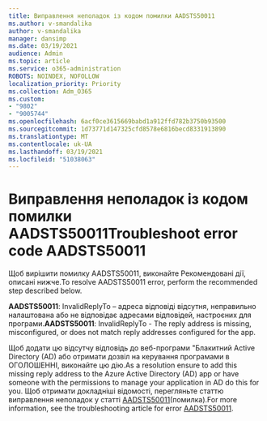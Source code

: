 ```yaml
---
title: Виправлення неполадок із кодом помилки AADSTS50011
ms.author: v-smandalika
author: v-smandalika
manager: dansimp
ms.date: 03/19/2021
audience: Admin
ms.topic: article
ms.service: o365-administration
ROBOTS: NOINDEX, NOFOLLOW
localization_priority: Priority
ms.collection: Adm_O365
ms.custom:
- "9802"
- "9005744"
ms.openlocfilehash: 6acf0ce3615669babd1a912ffd782b3750b93500
ms.sourcegitcommit: 1d73771d147325cfd8578e6816becd8331913890
ms.translationtype: MT
ms.contentlocale: uk-UA
ms.lasthandoff: 03/19/2021
ms.locfileid: "51038063"
---
```

# <a name="troubleshoot-error-code-aadsts50011"></a><span data-ttu-id="4c441-102">Виправлення неполадок із кодом помилки AADSTS50011</span><span class="sxs-lookup"><span data-stu-id="4c441-102">Troubleshoot error code AADSTS50011</span></span>

<span data-ttu-id="4c441-103">Щоб вирішити помилку AADSTS50011, виконайте Рекомендовані дії, описані нижче.</span><span class="sxs-lookup"><span data-stu-id="4c441-103">To resolve AADSTS50011 error, perform the recommended step described below.</span></span>

<span data-ttu-id="4c441-104">**AADSTS50011**: InvalidReplyTo – адреса відповіді відсутня, неправильно налаштована або не відповідає адресами відповідей, настроєних для програми.</span><span class="sxs-lookup"><span data-stu-id="4c441-104">**AADSTS50011**: InvalidReplyTo - The reply address is missing, misconfigured, or does not match reply addresses configured for the app.</span></span>

<span data-ttu-id="4c441-105">Щоб додати цю відсутчу відповідь до веб-програми "Блакитний Active Directory (AD) або отримати дозвіл на керування програмами в ОГОЛОШЕННІ, виконайте цю дію.</span><span class="sxs-lookup"><span data-stu-id="4c441-105">As a resolution ensure to add this missing reply address to the Azure Active Directory (AD) app or have someone with the permissions to manage your application in AD do this for you.</span></span> <span data-ttu-id="4c441-106">Щоб отримати докладніші відомості, перегляньте статтю виправлення неполадок у статті [AADSTS50011](https://docs.microsoft.com/troubleshoot/azure/active-directory/error-code-aadsts50011-reply-url-mismatch)(помилка).</span><span class="sxs-lookup"><span data-stu-id="4c441-106">For more information, see the troubleshooting article for error [AADSTS50011](https://docs.microsoft.com/troubleshoot/azure/active-directory/error-code-aadsts50011-reply-url-mismatch).</span></span>